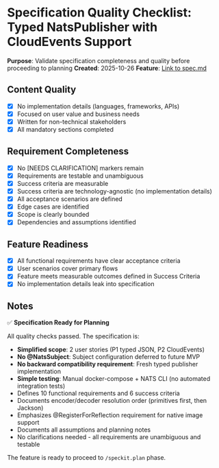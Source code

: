 # Specification Quality Checklist: Typed NatsPublisher with CloudEvents Support

**Purpose**: Validate specification completeness and quality before proceeding to planning
**Created**: 2025-10-26
**Feature**: [Link to spec.md](../spec.md)

## Content Quality

- [x] No implementation details (languages, frameworks, APIs)
- [x] Focused on user value and business needs
- [x] Written for non-technical stakeholders
- [x] All mandatory sections completed

## Requirement Completeness

- [x] No [NEEDS CLARIFICATION] markers remain
- [x] Requirements are testable and unambiguous
- [x] Success criteria are measurable
- [x] Success criteria are technology-agnostic (no implementation details)
- [x] All acceptance scenarios are defined
- [x] Edge cases are identified
- [x] Scope is clearly bounded
- [x] Dependencies and assumptions identified

## Feature Readiness

- [x] All functional requirements have clear acceptance criteria
- [x] User scenarios cover primary flows
- [x] Feature meets measurable outcomes defined in Success Criteria
- [x] No implementation details leak into specification

## Notes

✅ **Specification Ready for Planning**

All quality checks passed. The specification is:
- **Simplified scope**: 2 user stories (P1 typed JSON, P2 CloudEvents)
- **No @NatsSubject**: Subject configuration deferred to future MVP
- **No backward compatibility requirement**: Fresh typed publisher implementation
- **Simple testing**: Manual docker-compose + NATS CLI (no automated integration tests)
- Defines 10 functional requirements and 6 success criteria
- Documents encoder/decoder resolution order (primitives first, then Jackson)
- Emphasizes @RegisterForReflection requirement for native image support
- Documents all assumptions and planning notes
- No clarifications needed - all requirements are unambiguous and testable

The feature is ready to proceed to `/speckit.plan` phase.
